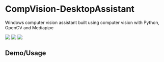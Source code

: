 # CompVision-DesktopAssistant
Windows computer vision assistant built using computer vision with Python, OpenCV and Mediapipe
<!--Collection of tools for Windows users built using computer vision with Python, OpenCV and Mediapipe-->

<img src="https://img.shields.io/badge/-Python-green" /> <img src="https://img.shields.io/badge/-OpenCV-blue" /> <img src="https://img.shields.io/badge/-Mediapipe-yellow" />

<!-- Maybe add audio tool that runs specific program so the program isn't always on. e.g. for volume control, user would say "turn on volume control" to run the program
  Would be super sick if you used arduino for all this shit too.
--> 

## Demo/Usage

